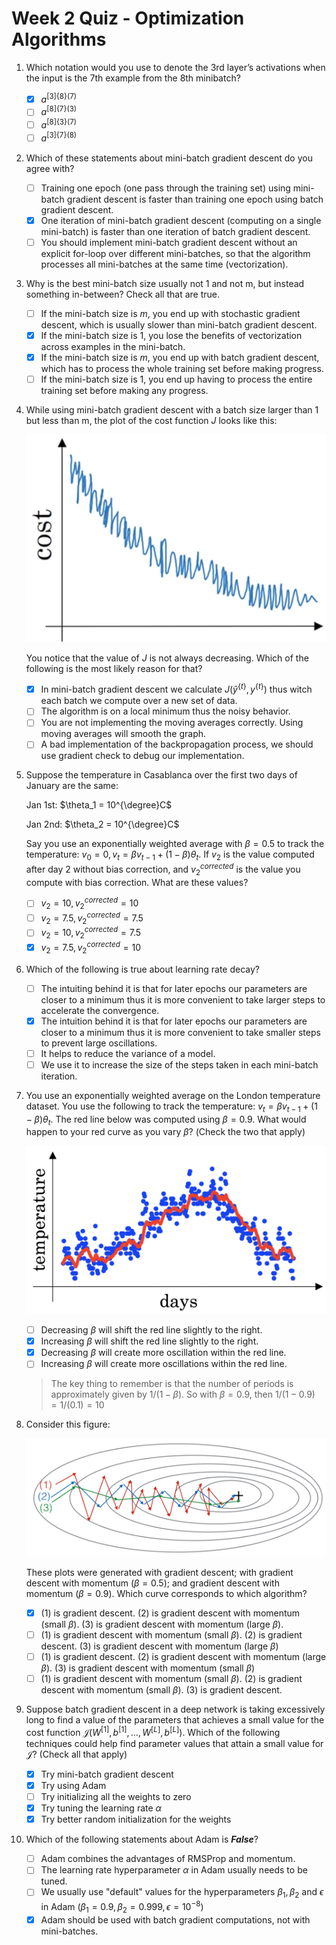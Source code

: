 # Week 2 Quiz - Optimization Algorithms

1. Which notation would you use to denote the 3rd layer’s activations when the input is the 7th example from the 8th minibatch?

    - [x] $a^{[3]\{8\}(7)}$
    - [ ] $a^{[8]\{7\}(3)}$
    - [ ] $a^{[8]\{3\}(7)}$
    - [ ] $a^{[3]\{7\}(8)}$

2. Which of these statements about mini-batch gradient descent do you agree with?

    - [ ] Training one epoch (one pass through the training set) using mini-batch gradient descent is faster than training one epoch using batch gradient descent.
    - [x] One iteration of mini-batch gradient descent (computing on a single mini-batch) is faster than one iteration of batch gradient descent.
    - [ ] You should implement mini-batch gradient descent without an explicit for-loop over different mini-batches, so that the algorithm processes all mini-batches at the same time (vectorization).

3. Why is the best mini-batch size usually not 1 and not m, but instead something in-between? Check all that are true.

    - [ ] If the mini-batch size is $m$, you end up with stochastic gradient descent, which is usually slower than mini-batch gradient descent.
    - [x] If the mini-batch size is 1, you lose the benefits of vectorization across examples in the mini-batch.
    - [x] If the mini-batch size is $m$, you end up with batch gradient descent, which has to process the whole training set before making progress.
    - [ ] If the mini-batch size is 1, you end up having to process the entire training set before making any progress.

4. While using mini-batch gradient descent with a batch size larger than 1 but less than m, the plot of the cost function $J$ looks like this:

    ![img](pic4.png)

    You notice that the value of $J$ is not always decreasing. Which of the following is the most likely reason for that?

   - [x] In mini-batch gradient descent we calculate $J(\hat{y}^{\{t\}}, y^{\{t\}})$ thus witch each batch we compute over a new set of data.
   - [ ] The algorithm is on a local minimum thus the noisy behavior.
   - [ ] You are not implementing the moving averages correctly. Using moving averages will smooth the graph.
   - [ ] A bad implementation of the backpropagation process, we should use gradient check to debug our implementation.

5. Suppose the temperature in Casablanca over the first two days of January are the same:

    Jan 1st: $\theta_1 = 10^{\degree}C$

    Jan 2nd: $\theta_2 = 10^{\degree}C$

    Say you use an exponentially weighted average with $\beta = 0.5$ to track the temperature: $v_0 = 0, v_t = \beta v_{t-1} + (1 - \beta)\theta_t$. If $v_2$ is the value computed after day 2 without bias correction, and $v_2^{corrected}$ is the value you compute with bias correction. What are these values?

    - [ ] $v_2 = 10, v_2^{corrected} = 10$
    - [ ] $v_2 = 7.5, v_2^{corrected} = 7.5$
    - [ ] $v_2 = 10, v_2^{corrected} = 7.5$
    - [x] $v_2 = 7.5, v_2^{corrected} = 10$

6. Which of the following is true about learning rate decay?

    - [ ] The intuiting behind it is that for later epochs our parameters are closer to a minimum thus it is more convenient to take larger steps to accelerate the convergence.
    - [x] The intuition behind it is that for later epochs our parameters are closer to a minimum thus it is more convenient to take smaller steps to prevent large oscillations.
    - [ ] It helps to reduce the variance of a model.
    - [ ] We use it to increase the size of the steps taken in each mini-batch iteration.

7. You use an exponentially weighted average on the London temperature dataset. You use the following to track the temperature: $v_t = \beta v_{t-1} + (1 - \beta) \theta_t$. The red line below was computed using $\beta = 0.9$. What would happen to your red curve as you vary $\beta$? (Check the two that apply)

    ![img](pic7.png)

    - [ ] Decreasing $\beta$ will shift the red line slightly to the right.
    - [x] Increasing $\beta$ will shift the red line slightly to the right.
    - [x] Decreasing $\beta$ will create more oscillation within the red line.
    - [ ] Increasing $\beta$ will create more oscillations within the red line.

    > The key thing to remember is that the number of periods is approximately given by $1 / (1 - \beta)$. So with $\beta = 0.9$, then $1 / (1 - 0.9) = 1 / (0.1) = 10$

8. Consider this figure:

    ![img](pic8.png)

    These plots were generated with gradient descent; with gradient descent with momentum $(\beta = 0.5)$; and gradient descent with momentum $(\beta = 0.9)$. Which curve corresponds to which algorithm?

    - [x] (1) is gradient descent. (2) is gradient descent with momentum (small $\beta$). (3) is gradient descent with momentum (large $\beta$).
    - [ ] (1) is gradient descent with momentum (small $\beta$). (2) is gradient descent. (3) is gradient descent with momentum (large $\beta$)
    - [ ] (1) is gradient descent. (2) is gradient descent with momentum (large $\beta$). (3) is gradient descent with momentum (small $\beta$)
    - [ ] (1) is gradient descent with momentum (small $\beta$). (2) is gradient descent with momentum (small $\beta$). (3) is gradient descent.

9. Suppose batch gradient descent in a deep network is taking excessively long to find a value of the parameters that achieves a small value for the cost function $\mathcal{J}(W^{[1]}, b^{[1]}, \dots, W^{[L]}, b^{[L]})$. Which of the following techniques could help find parameter values that attain a small value for $\mathcal{J}$? (Check all that apply)

    - [x] Try mini-batch gradient descent
    - [x] Try using Adam
    - [ ] Try initializing all the weights to zero
    - [x] Try tuning the learning rate $\alpha$
    - [x] Try better random initialization for the weights

10. Which of the following statements about Adam is ***False***?

    - [ ] Adam combines the advantages of RMSProp and momentum.
    - [ ] The learning rate hyperparameter $\alpha$ in Adam usually needs to be tuned.
    - [ ] We usually use "default" values for the hyperparameters $\beta_1, \beta_2$ and $\epsilon$ in Adam $(\beta_1 = 0.9, \beta_2 = 0.999, \epsilon=10^{-8})$
    - [x] Adam should be used with batch gradient computations, not with mini-batches.
